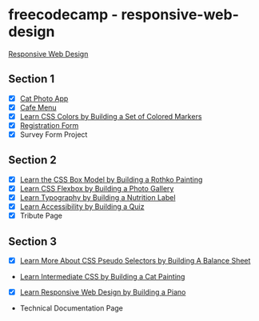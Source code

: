 # freecodecamp - responsive-web-design

[Responsive Web Design](https://www.freecodecamp.org/learn/2022/responsive-web-design/)

## Section 1

- [x] [Cat Photo App](https://www.freecodecamp.org/learn/2022/responsive-web-design/learn-html-by-building-a-cat-photo-app)
- [x] [Cafe Menu](https://www.freecodecamp.org/learn/2022/responsive-web-design/learn-basic-css-by-building-a-cafe-menu)
- [x] [Learn CSS Colors by Building a Set of Colored Markers](https://www.freecodecamp.org/learn/2022/responsive-web-design/learn-css-colors-by-building-a-set-of-colored-markers)
- [x] [Registration Form](https://www.freecodecamp.org/learn/2022/responsive-web-design/learn-html-forms-by-building-a-registration-form)
- [x] Survey Form Project

## Section 2

- [x] [Learn the CSS Box Model by Building a Rothko Painting](https://www.freecodecamp.org/learn/2022/responsive-web-design/learn-the-css-box-model-by-building-a-rothko-painting)
- [x] [Learn CSS Flexbox by Building a Photo Gallery](https://www.freecodecamp.org/learn/2022/responsive-web-design/learn-css-flexbox-by-building-a-photo-gallery)
- [x] [Learn Typography by Building a Nutrition Label](https://www.freecodecamp.org/learn/2022/responsive-web-design/learn-typography-by-building-a-nutrition-label)
- [x] [Learn Accessibility by Building a Quiz](https://www.freecodecamp.org/learn/2022/responsive-web-design/learn-accessibility-by-building-a-quiz)
- [x] Tribute Page

## Section 3

- [x] [Learn More About CSS Pseudo Selectors by Building A Balance Sheet](https://www.freecodecamp.org/learn/2022/responsive-web-design/learn-more-about-css-pseudo-selectors-by-building-a-balance-sheet)
- [Learn Intermediate CSS by Building a Cat Painting]()
- [x] [Learn Responsive Web Design by Building a Piano](https://www.freecodecamp.org/learn/2022/responsive-web-design/learn-responsive-web-design-by-building-a-piano)
- Technical Documentation Page
